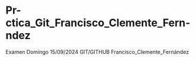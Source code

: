 # Pr-ctica_Git_Francisco_Clemente_Fern-ndez
Examen Domingo 15/09/2024 GIT/GITHUB Francisco_Clemente_Fernández

